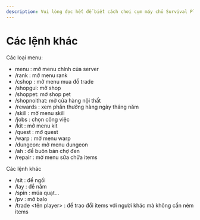 ```yaml
---
description: Vui lòng đọc hết để biết cách chơi cụm máy chủ Survival Plus
---
```


# Các lệnh khác

Các loại menu:

* menu : mở menu chính của server
* /rank : mở menu rank
* /cshop : mở menu mua đồ trade
* /shopgui: mở shop&#x20;
* /shoppet: mở shop pet
* /shopnoithat: mở cửa hàng nội thất
* /rewards : xem phần thưởng hàng ngày tháng năm
* /skill : mở menu skill
* /jobs : chọn công việc
* /kit : mở menu kit
* /quest : mở quest
* /warp : mở menu warp
* /dungeon: mở menu dungeon
* /ah : để buôn bán chợ đen
* /repair : mở menu sửa chữa items

Các lệnh khác

* /sit : để ngồi&#x20;
* /lay : để nằm
* /spin : múa quạt...
* /pv : mở balo&#x20;
* /trade \<tên player> : để trao đổi items với người khác mà không cần ném items
